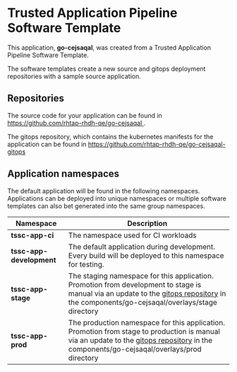 # Trusted Application Pipeline Software Template

This application, **go-cejsaqal**, was created from a Trusted Application Pipeline Software Template.

The software templates create a new source and gitops deployment repositories with a sample source application. 

## Repositories

The source code for your application can be found in [https://github.com/rhtap-rhdh-qe/go-cejsaqal ](https://github.com/rhtap-rhdh-qe/go-cejsaqal ).
 
The gitops repository, which contains the kubernetes manifests for the application can be found in 
[https://github.com/rhtap-rhdh-qe/go-cejsaqal-gitops ](https://github.com/rhtap-rhdh-qe/go-cejsaqal-gitops ) 

## Application namespaces 

The default application will be found in the following namespaces. Applications can be deployed into unique namespaces or multiple software templates can also bet generated into the same group namespaces.  

|  Namespace   |  Description   |  
| -------- | -------- |
| **tssc-app-ci** | The namespace used for CI workloads |
| **tssc-app-development** | The default application during development. Every build will be deployed to this namespace for testing. |
| **tssc-app-stage** | The staging namespace for this application. Promotion from development to stage is manual via an update to the [gitops repository](https://github.com/rhtap-rhdh-qe/go-cejsaqal-gitops ) in the components/go-cejsaqal/overlays/stage directory |
| **tssc-app-prod** | The production namespace for this application. Promotion from stage to production is manual via an update to the [gitops repository](https://github.com/rhtap-rhdh-qe/go-cejsaqal-gitops ) in the components/go-cejsaqal/overlays/prod directory |